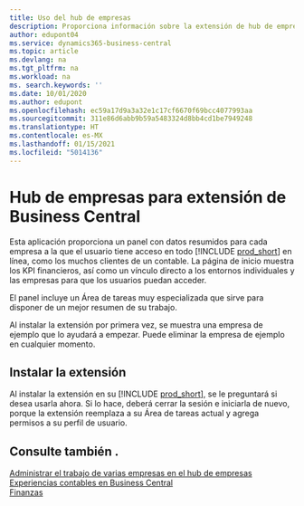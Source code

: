 ```yaml
---
title: Uso del hub de empresas
description: Proporciona información sobre la extensión de hub de empresas que puede utilizar para gestionar su trabajo en varias empresas en Business Central.
author: edupont04
ms.service: dynamics365-business-central
ms.topic: article
ms.devlang: na
ms.tgt_pltfrm: na
ms.workload: na
ms. search.keywords: ''
ms.date: 10/01/2020
ms.author: edupont
ms.openlocfilehash: ec59a17d9a3a32e1c17cf6670f69bcc4077993aa
ms.sourcegitcommit: 311e86d6abb9b59a5483324d8bb4cd1be7949248
ms.translationtype: HT
ms.contentlocale: es-MX
ms.lasthandoff: 01/15/2021
ms.locfileid: "5014136"
---
```

# <a name="the-company-hub-for-business-central-extension"></a>Hub de empresas para extensión de Business Central

Esta aplicación proporciona un panel con datos resumidos para cada empresa a la que el usuario tiene acceso en todo [!INCLUDE [prod_short](includes/prod_short.md)] en línea, como los muchos clientes de un contable. La página de inicio muestra los KPI financieros, así como un vínculo directo a los entornos individuales y las empresas para que los usuarios puedan acceder.

El panel incluye un Área de tareas muy especializada que sirve para disponer de un mejor resumen de su trabajo.

Al instalar la extensión por primera vez, se muestra una empresa de ejemplo que lo ayudará a empezar. Puede eliminar la empresa de ejemplo en cualquier momento.

## <a name="installing-the-extension"></a>Instalar la extensión

Al instalar la extensión en su [!INCLUDE [prod_short](includes/prod_short.md)], se le preguntará si desea usarla ahora. Si lo hace, deberá cerrar la sesión e iniciarla de nuevo, porque la extensión reemplaza a su Área de tareas actual y agrega permisos a su perfil de usuario.

## <a name="see-also"></a>Consulte también .

[Administrar el trabajo de varias empresas en el hub de empresas](company-hub.md)  
[Experiencias contables en Business Central](finance-accounting.md)  
[Finanzas](finance.md)  
